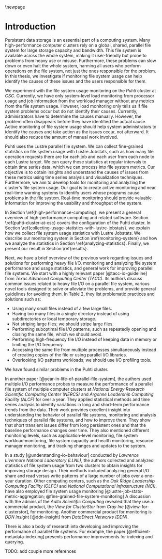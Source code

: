 \newpage

# Introduction
Persistent data storage is an essential part of a computing system.
Many high-performance computer clusters rely on a global, shared, parallel file system for large storage capacity and bandwidth.
This file system is available across the whole system, making it user-friendly but prone to problems from heavy use or misuse.
Furthermore, these problems can slow down or even halt the whole system, harming all users who perform operations on the file system, not just the ones responsible for the problem.
In this thesis, we investigate if monitoring file system usage can help identify the causes of these issues and the users responsible for them.

We experiment with the file system usage monitoring on the *Puhti* cluster at *CSC*.
Currently, we have only system-level load monitoring from processor usage and job information from the workload manager without any metrics from the file system usage.
However, load monitoring only tells us if file system problems occur but do not identify their causes.
Currently, administrators have to determine the causes manually.
However, the problem often disappears before they have identified the actual cause.
Active monitoring of file system usage should help system administrators to identify the causes and take action as the issues occur, not afterward.
It should also reduce the amount of manual work involved.

Puhti uses the Lustre parallel file system.
We can collect fine-grained statistics on file system usage with Lustre Jobstats, such as how many file operation requests there are for each job and each user from each node to each Lustre target.
We can query these statistics at regular intervals to obtain time series data, which we can process into file system metrics.
Our objective is to obtain insights and understand the causes of issues from these metrics using time series analysis and visualization techniques.
Furthermore, we aim to develop tools for monitoring and analyzing the cluster's file system usage.
Our goal is to create active monitoring and near real-time warning systems to identify users whose programs cause problems in the file system.
Real-time monitoring should provide valuable information for improving the usability and throughput of the system.

<!--
Additionally, we aim to provide information that can guide future procurements and configuration changes such that the investments and modifications improve the critical parts of the storage system.
-->

<!-- outline -->
In Section \ref{high-performance-computing}, we present a general overview of high-performance computing and related software.
Section \ref{puhti-cluster-at-csc} covers the configuration of the Puhti cluster.
In Section \ref{collecting-usage-statistics-with-lustre-jobstats}, we explain how we collect file system usage statistics with Lustre Jobstats.
We describe our monitoring system in Section \ref{monitoring-system} and how we analyze the statistics in Section \ref{analyzing-statistics}.
Finally, we present our result in Section \ref{results}.

<!-- related work -->
Next, we have a brief overview of the previous work regarding issues and solutions for performing heavy file I/O, monitoring and analyzing file system performance and usage statistics, and general work for improving parallel file systems.
We start with a highly relevant paper [@tacc-io-guideline] from *Texas Advanced Computing Center (TACC)*.
Its authors discuss common issues related to heavy file I/O on a parallel file system, various novel tools designed to solve or alleviate the problems, and provide general guidelines for avoiding them.
In Table 2, they list problematic practices and solutions such as:

* Using many small files instead of a few large files.
* Having too many files in a single directory instead of using subdirectories or local temporary storage.
* Not striping large files; we should stripe large files.
* Performing suboptimal file I/O patterns, such as repeatedly opening and closing the same file, which we should avoid.
* Performing high-frequency file I/O instead of keeping data in memory or limiting the I/O frequency.
* Accessing the same file from multiple processes simultaneously instead of creating copies of the file or using parallel I/O libraries.
* Overlooking I/O patterns workloads; we should use I/O profiling tools.

We have found similar problems in the Puhti cluster.

In another paper [@year-in-life-of-parallel-file-system], the authors used multiple I/O performance probes to measure the performance of a parallel file system of multiple computer clusters at *National Energy Research Scientific Computing Center (NERCS)* and *Argonne Leadership Computing Facility (ALCF)*  for over a year.
They applied statistical methods and time series analysis to identify variations in long and short-term performance trends from the data.
Their work provides excellent insight into understanding the behavior of parallel file systems, monitoring and analysis techniques of parallel file systems, and how to improve them.
They show that short transient issues differ from long persistent ones and that the baseline performance changes over time.
They also mentioned different monitoring levels, such as application-level monitoring, file system workload monitoring, file system capacity and health monitoring, resource manager monitoring, and tracking changes and updates to the system.

In a study [@understanding-io-behaviour] conducted by *Lawrence Livermore National Laboratory (LLNL)*,  the authors collected and analyzed statistics of file system usage from two clusters to obtain insights for improving storage design.
Their methods included analyzing general I/O share and read versus write patterns of a large number of jobs over a one-year duration.
Other computing centers, such as the *Oak Ridge Leadership Computing Facility (OLFC)*  and *National Computational Infrastructure (NCI)*,
have also employed file system usage monitoring [@lustre-job-stats-metric-aggregation; @fine-grained-file-system-monitoring]
A discussion with the admins of the *Aalto Scientific Computing* revealed that they use a commercial product, the *View for ClusterStor* from *Cray Inc* [@view-for-clusterstor], for monitoring.
Another commercial product for monitoring is *DDN Insight* [@ddn-insight] from *DataDirect Networks (DDN)*.

There is also a body of research into developing and improving the performance of parallel file systems.
For example, the paper [@efficient-metadata-indexing] presents performance improvements for indexing and querying.

TODO: add couple more references
